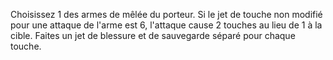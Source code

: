 Choisissez 1 des armes de mêlée du porteur. Si le jet de touche non modifié pour une attaque de l'arme est 6, l'attaque cause 2 touches au lieu de 1 à la cible. Faites un jet de blessure et de sauvegarde séparé pour chaque touche. 
